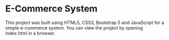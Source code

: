 # E-Commerce System

This project was built using HTML5, CSS3, Bootstrap 5 and JavaScript for a simple e-commerce system.
You can view the project by opening index.html in a browser.
